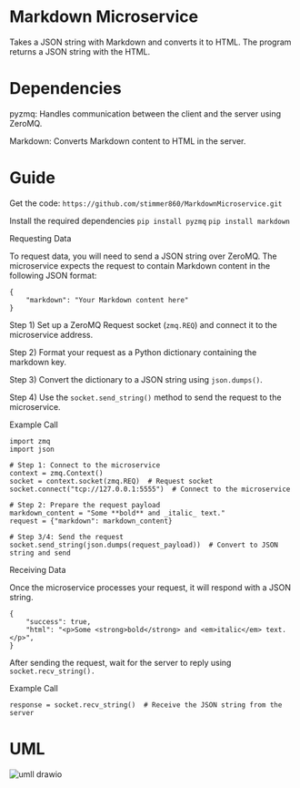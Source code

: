 # Markdown Microservice
Takes a JSON string with Markdown and converts it to HTML. The program returns a JSON string with the HTML.

# Dependencies
pyzmq: Handles communication between the client and the server using ZeroMQ.

Markdown: Converts Markdown content to HTML in the server.

# Guide
Get the code: ```https://github.com/stimmer860/MarkdownMicroservice.git```

Install the required dependencies
```pip install pyzmq```
```pip install markdown```

Requesting Data

To request data, you will need to send a JSON string over ZeroMQ. The microservice expects the request to contain Markdown content in the following JSON format:
```
{
    "markdown": "Your Markdown content here"
}
```
Step 1) Set up a ZeroMQ Request socket (```zmq.REQ```) and connect it to the microservice address.

Step 2) Format your request as a Python dictionary containing the markdown key.

Step 3) Convert the dictionary to a JSON string using ```json.dumps()```.

Step 4) Use the ```socket.send_string()``` method to send the request to the microservice.

Example Call
```
import zmq
import json

# Step 1: Connect to the microservice
context = zmq.Context()
socket = context.socket(zmq.REQ)  # Request socket
socket.connect("tcp://127.0.0.1:5555")  # Connect to the microservice

# Step 2: Prepare the request payload
markdown_content = "Some **bold** and _italic_ text."
request = {"markdown": markdown_content}

# Step 3/4: Send the request
socket.send_string(json.dumps(request_payload))  # Convert to JSON string and send
```

Receiving Data

Once the microservice processes your request, it will respond with a JSON string.
```
{
    "success": true,
    "html": "<p>Some <strong>bold</strong> and <em>italic</em> text.</p>",
}
```
After sending the request, wait for the server to reply using ```socket.recv_string().```

Example Call
```
response = socket.recv_string()  # Receive the JSON string from the server
```
# UML
![umll drawio](https://github.com/user-attachments/assets/0c0e19c7-e6a1-42ff-9cec-c7bff8611693)

